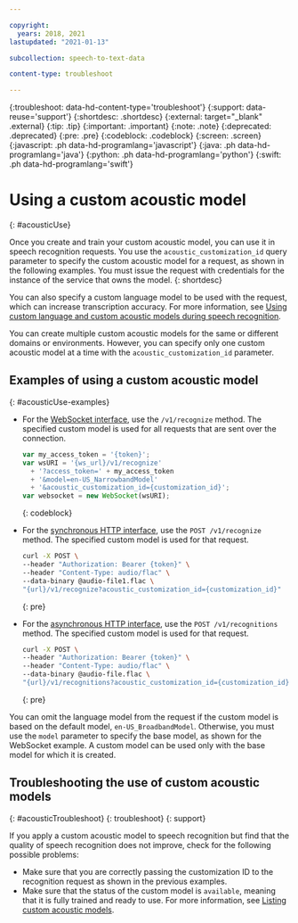```yaml
---

copyright:
  years: 2018, 2021
lastupdated: "2021-01-13"

subcollection: speech-to-text-data

content-type: troubleshoot

---
```


{:troubleshoot: data-hd-content-type='troubleshoot'}
{:support: data-reuse='support'}
{:shortdesc: .shortdesc}
{:external: target="_blank" .external}
{:tip: .tip}
{:important: .important}
{:note: .note}
{:deprecated: .deprecated}
{:pre: .pre}
{:codeblock: .codeblock}
{:screen: .screen}
{:javascript: .ph data-hd-programlang='javascript'}
{:java: .ph data-hd-programlang='java'}
{:python: .ph data-hd-programlang='python'}
{:swift: .ph data-hd-programlang='swift'}

# Using a custom acoustic model
{: #acousticUse}

Once you create and train your custom acoustic model, you can use it in speech recognition requests. You use the `acoustic_customization_id` query parameter to specify the custom acoustic model for a request, as shown in the following examples. You must issue the request with credentials for the instance of the service that owns the model.
{: shortdesc}

You can also specify a custom language model to be used with the request, which can increase transcription accuracy. For more information, see [Using custom language and custom acoustic models during speech recognition](/docs/speech-to-text-data?topic=speech-to-text-data-useBoth#useBothRecognize).

You can create multiple custom acoustic models for the same or different domains or environments. However, you can specify only one custom acoustic model at a time with the `acoustic_customization_id` parameter.

## Examples of using a custom acoustic model
{: #acousticUse-examples}

-   For the [WebSocket interface](/docs/speech-to-text-data?topic=speech-to-text-data-websockets), use the `/v1/recognize` method. The specified custom model is used for all requests that are sent over the connection.

    ```javascript
    var my_access_token = '{token}';
    var wsURI = '{ws_url}/v1/recognize'
      + '?access_token=' + my_access_token
      + '&model=en-US_NarrowbandModel'
      + '&acoustic_customization_id={customization_id}';
    var websocket = new WebSocket(wsURI);
    ```
    {: codeblock}

-   For the [synchronous HTTP interface](/docs/speech-to-text-data?topic=speech-to-text-data-http), use the `POST /v1/recognize` method. The specified custom model is used for that request.

    ```bash
    curl -X POST \
    --header "Authorization: Bearer {token}" \
    --header "Content-Type: audio/flac" \
    --data-binary @audio-file1.flac \
    "{url}/v1/recognize?acoustic_customization_id={customization_id}"
    ```
    {: pre}

-   For the [asynchronous HTTP interface](/docs/speech-to-text-data?topic=speech-to-text-data-async), use the `POST /v1/recognitions` method. The specified custom model is used for that request.

    ```bash
    curl -X POST \
    --header "Authorization: Bearer {token}" \
    --header "Content-Type: audio/flac" \
    --data-binary @audio-file.flac \
    "{url}/v1/recognitions?acoustic_customization_id={customization_id}"
    ```
    {: pre}

You can omit the language model from the request if the custom model is based on the default model, `en-US_BroadbandModel`. Otherwise, you must use the `model` parameter to specify the base model, as shown for the WebSocket example. A custom model can be used only with the base model for which it is created.

## Troubleshooting the use of custom acoustic models
{: #acousticTroubleshoot}
{: troubleshoot}
{: support}

If you apply a custom acoustic model to speech recognition but find that the quality of speech recognition does not improve, check for the following possible problems:

-   Make sure that you are correctly passing the customization ID to the recognition request as shown in the previous examples.
-   Make sure that the status of the custom model is `available`, meaning that it is fully trained and ready to use. For more information, see [Listing custom acoustic models](/docs/speech-to-text-data?topic=speech-to-text-data-manageAcousticModels#listModels-acoustic).
